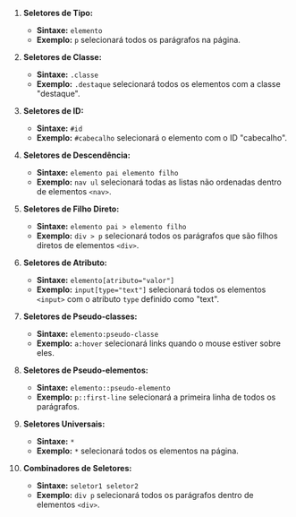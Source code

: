 1. **Seletores de Tipo:**
   - **Sintaxe:** `elemento`
   - **Exemplo:** `p` selecionará todos os parágrafos na página.

2. **Seletores de Classe:**
   - **Sintaxe:** `.classe`
   - **Exemplo:** `.destaque` selecionará todos os elementos com a classe "destaque".

3. **Seletores de ID:**
   - **Sintaxe:** `#id`
   - **Exemplo:** `#cabecalho` selecionará o elemento com o ID "cabecalho".

4. **Seletores de Descendência:**
   - **Sintaxe:** `elemento pai elemento filho`
   - **Exemplo:** `nav ul` selecionará todas as listas não ordenadas dentro de elementos `<nav>`.

5. **Seletores de Filho Direto:**
   - **Sintaxe:** `elemento pai > elemento filho`
   - **Exemplo:** `div > p` selecionará todos os parágrafos que são filhos diretos de elementos `<div>`.

6. **Seletores de Atributo:**
   - **Sintaxe:** `elemento[atributo="valor"]`
   - **Exemplo:** `input[type="text"]` selecionará todos os elementos `<input>` com o atributo `type` definido como "text".

7. **Seletores de Pseudo-classes:**
   - **Sintaxe:** `elemento:pseudo-classe`
   - **Exemplo:** `a:hover` selecionará links quando o mouse estiver sobre eles.

8. **Seletores de Pseudo-elementos:**
   - **Sintaxe:** `elemento::pseudo-elemento`
   - **Exemplo:** `p::first-line` selecionará a primeira linha de todos os parágrafos.

9. **Seletores Universais:**
   - **Sintaxe:** `*`
   - **Exemplo:** `*` selecionará todos os elementos na página.

10. **Combinadores de Seletores:**
    - **Sintaxe:** `seletor1 seletor2`
    - **Exemplo:** `div p` selecionará todos os parágrafos dentro de elementos `<div>`.
